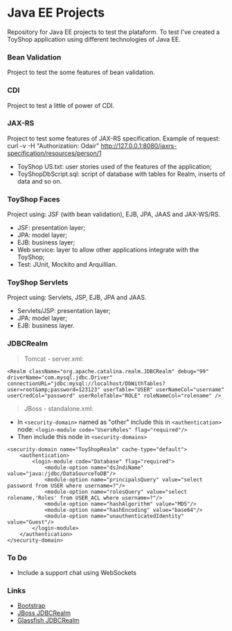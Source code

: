 Java EE Projects
===============

Repository for Java EE projects to test the plataform.
To test I've created a ToyShop application using different technologies of Java EE.

### Bean Validation ###
Project to test the some features of bean validation.

### CDI ###
Project to test a little of power of CDI.

### JAX-RS ###
Project to test some features of JAX-RS specification.
Example of request: curl -v -H "Authorization: Odair" http://127.0.0.1:8080/jaxrs-specification/resources/person/1

* ToyShop US.txt: user stories used of the features of the application;
* ToyShopDbScript.sql: script of database with tables for Realm, inserts of data and so on.


### ToyShop Faces ###
Project using: JSF (with bean validation), EJB, JPA, JAAS and JAX-WS/RS.

* JSF: presentation layer;
* JPA: model layer;
* EJB: business layer;
* Web service: layer to allow other applications integrate with the ToyShop;
* Test: JUnit, Mockito and Arquillian.


### ToyShop Servlets ###
Project using: Servlets, JSP, EJB, JPA and JAAS.

* Servlets/JSP: presentation layer;
* JPA: model layer;
* EJB: business layer.


### JDBCRealm ###
> Tomcat - server.xml:
```
<Realm className="org.apache.catalina.realm.JDBCRealm" debug="99" driverName="com.mysql.jdbc.Driver" connectionURL="jdbc:mysql://localhost/DbWithTables?user=root&amp;password=123123" userTable="USER" userNameCol="username" userCredCol="password" userRoleTable="ROLE" roleNameCol="rolename" />
```


> JBoss - standalone.xml:
* In `<security-domain>` named as "other" include this in `<authentication>` node: `<login-module code="UsersRoles" flag="required"/>`
* Then include this node in `<security-domains>`
```
<security-domain name="ToyShopRealm" cache-type="default">
    <authentication>
        <login-module code="Database" flag="required">
            <module-option name="dsJndiName" value="java:/jdbc/DataSourceToDB"/>
            <module-option name="principalsQuery" value="select password from USER where username=?"/>
            <module-option name="rolesQuery" value="select rolename,'Roles' from USER_ACL where username=?"/>
            <module-option name="hashAlgorithm" value="MD5"/>
            <module-option name="hashEncoding" value="base64"/>
            <module-option name="unauthenticatedIdentity" value="Guest"/>
        </login-module>
    </authentication>
</security-domain>
```

### To Do ###
* Include a support chat using WebSockets


### Links ###
* [Bootstrap](http://getbootstrap.com/)
* [JBoss JDBCRealm](http://blog.amatya.net/2012/09/implementing-security-with-jaas-on.html)
* [Glassfish JDBCRealm](http://java.dzone.com/articles/jdbc-realm-and-form-based)


